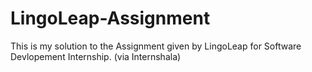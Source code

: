 # LingoLeap-Assignment
 This is my solution to the Assignment given by LingoLeap for Software Devlopement Internship. (via Internshala)
